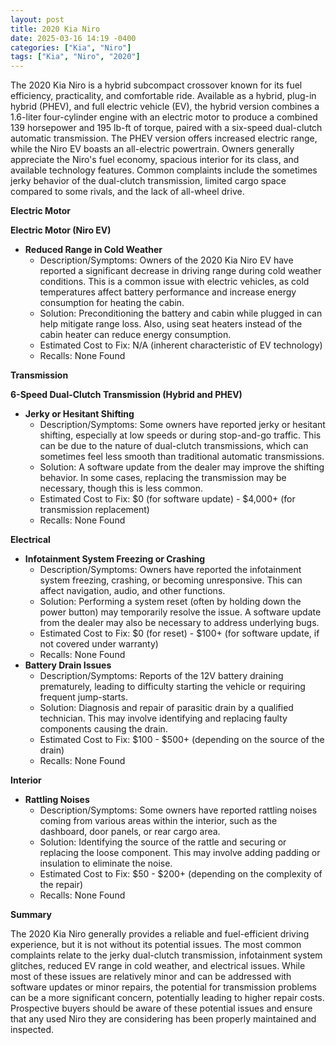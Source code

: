 ```yaml
---
layout: post
title: 2020 Kia Niro
date: 2025-03-16 14:19 -0400
categories: ["Kia", "Niro"]
tags: ["Kia", "Niro", "2020"]
---
```

The 2020 Kia Niro is a hybrid subcompact crossover known for its fuel efficiency, practicality, and comfortable ride. Available as a hybrid, plug-in hybrid (PHEV), and full electric vehicle (EV), the hybrid version combines a 1.6-liter four-cylinder engine with an electric motor to produce a combined 139 horsepower and 195 lb-ft of torque, paired with a six-speed dual-clutch automatic transmission. The PHEV version offers increased electric range, while the Niro EV boasts an all-electric powertrain. Owners generally appreciate the Niro's fuel economy, spacious interior for its class, and available technology features. Common complaints include the sometimes jerky behavior of the dual-clutch transmission, limited cargo space compared to some rivals, and the lack of all-wheel drive.

**Electric Motor**

**Electric Motor (Niro EV)**

*   **Reduced Range in Cold Weather**
    *   Description/Symptoms: Owners of the 2020 Kia Niro EV have reported a significant decrease in driving range during cold weather conditions. This is a common issue with electric vehicles, as cold temperatures affect battery performance and increase energy consumption for heating the cabin.
    *   Solution: Preconditioning the battery and cabin while plugged in can help mitigate range loss. Also, using seat heaters instead of the cabin heater can reduce energy consumption.
    *   Estimated Cost to Fix: N/A (inherent characteristic of EV technology)
    *   Recalls: None Found

**Transmission**

**6-Speed Dual-Clutch Transmission (Hybrid and PHEV)**

*   **Jerky or Hesitant Shifting**
    *   Description/Symptoms: Some owners have reported jerky or hesitant shifting, especially at low speeds or during stop-and-go traffic. This can be due to the nature of dual-clutch transmissions, which can sometimes feel less smooth than traditional automatic transmissions.
    *   Solution: A software update from the dealer may improve the shifting behavior. In some cases, replacing the transmission may be necessary, though this is less common.
    *   Estimated Cost to Fix: $0 (for software update) - $4,000+ (for transmission replacement)
    *   Recalls: None Found

**Electrical**

*   **Infotainment System Freezing or Crashing**
    *   Description/Symptoms: Owners have reported the infotainment system freezing, crashing, or becoming unresponsive. This can affect navigation, audio, and other functions.
    *   Solution: Performing a system reset (often by holding down the power button) may temporarily resolve the issue. A software update from the dealer may also be necessary to address underlying bugs.
    *   Estimated Cost to Fix: $0 (for reset) - $100+ (for software update, if not covered under warranty)
    *   Recalls: None Found
*   **Battery Drain Issues**
    *   Description/Symptoms: Reports of the 12V battery draining prematurely, leading to difficulty starting the vehicle or requiring frequent jump-starts.
    *   Solution: Diagnosis and repair of parasitic drain by a qualified technician. This may involve identifying and replacing faulty components causing the drain.
    *   Estimated Cost to Fix: $100 - $500+ (depending on the source of the drain)
    *   Recalls: None Found

**Interior**

*   **Rattling Noises**
    *   Description/Symptoms: Some owners have reported rattling noises coming from various areas within the interior, such as the dashboard, door panels, or rear cargo area.
    *   Solution: Identifying the source of the rattle and securing or replacing the loose component. This may involve adding padding or insulation to eliminate the noise.
    *   Estimated Cost to Fix: $50 - $200+ (depending on the complexity of the repair)
    *   Recalls: None Found

**Summary**

The 2020 Kia Niro generally provides a reliable and fuel-efficient driving experience, but it is not without its potential issues. The most common complaints relate to the jerky dual-clutch transmission, infotainment system glitches, reduced EV range in cold weather, and electrical issues. While most of these issues are relatively minor and can be addressed with software updates or minor repairs, the potential for transmission problems can be a more significant concern, potentially leading to higher repair costs. Prospective buyers should be aware of these potential issues and ensure that any used Niro they are considering has been properly maintained and inspected.

